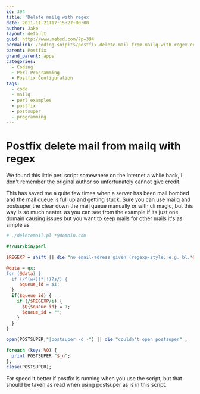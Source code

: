 ```yaml
---
id: 394
title: 'Delete mailq with regex'
date: 2011-11-21T17:15:27+00:00
author: Jake
layout: default
guid: http://www.mebsd.com/?p=394
permalink: /coding-snipits/postfix-delete-mail-from-mailq-with-regex-example-perl-script.html
parent: Postfix
grand_parent: apps
categories:
  - Coding
  - Perl Programming
  - Postfix Configuration
tags:
  - code
  - mailq
  - perl examples
  - postfix
  - postsuper
  - programming
---
```

# Postfix delete mail from mailq with regex

We found this little perl script somewhere on the internet a while back, I don't remember the original author so unfortunately cannot give credit.

This has saved me a quite few times when a server has been mail bombed and the mail queue is full up and getting stuck. Sure you can use mailq and postsuper the clear down the mail queue manually or with cli magic, but this way is so much neater. as you can see from the example if its just one domain causing issues but you want to keep mails for other mails it's as simple as

```sh
# ./deletemail.pl *@domain.com
```

```perl
#!/usr/bin/perl

$REGEXP = shift || die "no email-adress given (regexp-style, e.g. bl.*@yahoo.com)!";

@data = qx;
for (@data) {
  if (/^(w+)(*|!)?s/) {
     $queue_id = $1;
  }
  if($queue_id) {
    if (/$REGEXP/i) {
      $Q{$queue_id} = 1;
      $queue_id = "";
    }
  }
}

open(POSTSUPER,"|postsuper -d -") || die "couldn't open postsuper" ;

foreach (keys %Q) {
  print POSTSUPER "$_n";
};
close(POSTSUPER);
```

For speed it better if postfix is running when you use the script, but that should be taken as read when using postsuper as is in this script.